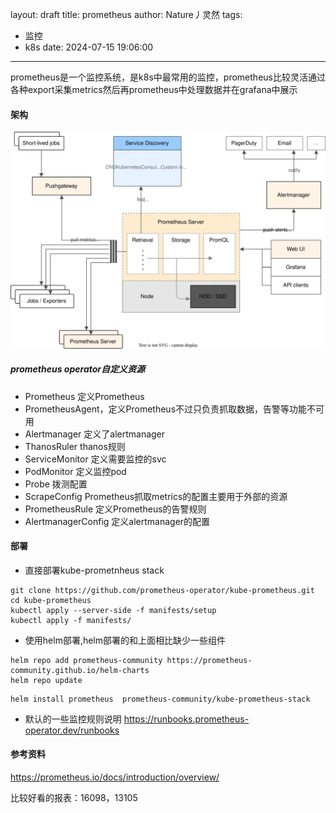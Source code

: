 layout: draft
title: prometheus
author: Nature丿灵然
tags:
  - 监控
  - k8s
date: 2024-07-15 19:06:00
---
prometheus是一个监控系统，是k8s中最常用的监控，prometheus比较灵活通过各种export采集metrics然后再prometheus中处理数据并在grafana中展示

<!--more-->

#### 架构

![alt text](../images/prometheus-1.svg)

##### prometheus operator自定义资源

- Prometheus 定义Prometheus
- PrometheusAgent，定义Prometheus不过只负责抓取数据，告警等功能不可用
- Alertmanager 定义了alertmanager
- ThanosRuler thanos规则
- ServiceMonitor 定义需要监控的svc
- PodMonitor 定义监控pod
- Probe 拨测配置
- ScrapeConfig Prometheus抓取metrics的配置主要用于外部的资源
- PrometheusRule 定义Prometheus的告警规则
- AlertmanagerConfig 定义alertmanager的配置

#### 部署

- 直接部署kube-prometnheus stack

```shell
git clone https://github.com/prometheus-operator/kube-prometheus.git
cd kube-prometheus
kubectl apply --server-side -f manifests/setup
kubectl apply -f manifests/
```

- 使用helm部署,helm部署的和上面相比缺少一些组件

```shell
helm repo add prometheus-community https://prometheus-community.github.io/helm-charts
helm repo update
```

```shell
helm install prometheus  prometheus-community/kube-prometheus-stack
```

- 默认的一些监控规则说明 <https://runbooks.prometheus-operator.dev/runbooks>

#### 参考资料

<https://prometheus.io/docs/introduction/overview/>

比较好看的报表：16098，13105
